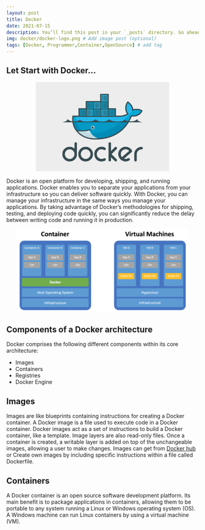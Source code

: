 ```yaml
---
layout: post
title: Docker
date: 2021-07-15
description: You’ll find this post in your `_posts` directory. Go ahead and edit it and re-build the site to see your changes. # Add post description (optional)
img: docker/docker-logo.png # Add image post (optional)
tags: [Docker, Programmer,Container,OpenSource] # add tag
---
```

 <h2>Let Start with Docker...</h2> 
<p align="center">
<img src="/assets/img/docker/docker-logo.png" width="350"/>
</p>

Docker is an open platform for developing, shipping, and running applications. Docker enables you to separate your applications from your infrastructure so you can deliver software quickly. With Docker, you can manage your infrastructure in the same ways you manage your applications. By taking advantage of Docker’s methodologies for shipping, testing, and deploying code quickly, you can significantly reduce the delay between writing code and running it in production.
 
 <p align="center">
  <img src="/assets/img/docker/images.png" width="450"/>
  </p>
  
## Components of a Docker architecture

Docker comprises the following different components within its core architecture:

  - Images
  - Containers
  - Registries
  - Docker Engine
 
  
## Images
Images are like blueprints containing instructions for creating a Docker container. A Docker image is a file used to execute code in a Docker container. Docker images act as a set of instructions to build a Docker container, like a template. Image layers are also read-only files. Once a container is created, a writable layer is added on top of the unchangeable images, allowing a user to make changes. Images can get from [Docker hub](https://hub.docker.com) or Create own images by including specific instructions within a file called Dockerfile.

## Containers
A Docker container is an open source software development platform. Its main benefit is to package applications in containers, allowing them to be portable to any system running a Linux or Windows operating system (OS). A Windows machine can run Linux containers by using a virtual machine (VM).

  
